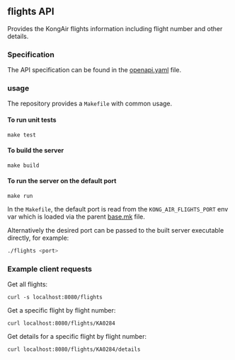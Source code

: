 ## flights API

Provides the KongAir flights information including
flight number and other details.

### Specification

The API specification can be found in the [openapi.yaml](openapi.yaml) file.

### usage

The repository provides a `Makefile` with common usage.

#### To run unit tests

```
make test
```

#### To build the server

```
make build
```

#### To run the server on the default port

```
make run
```

In the `Makefile`, the default port is read from the `KONG_AIR_FLIGHTS_PORT`
env var which is loaded via the parent [base.mk](../../base.mk) file.

Alternatively the desired port can be passed to the built server executable directly,
for example:

```sh
./flights <port>
```

### Example client requests

Get all flights:
```
curl -s localhost:8080/flights
```

Get a specific flight by flight number:
```
curl localhost:8080/flights/KA0284
```

Get details for a specific flight by flight number:
```
curl localhost:8080/flights/KA0284/details
```

